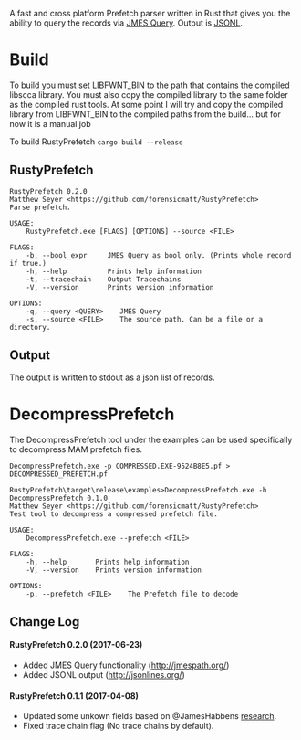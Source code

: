A fast and cross platform Prefetch parser written in Rust that gives you the ability to query the records via [JMES Query](http://jmespath.org/). Output is [JSONL](http://jsonlines.org/).

# Build
To build you must set LIBFWNT_BIN to the path that contains the compiled libscca library. You must also copy the compiled library to the same folder as the compiled rust tools. At some point I will try and copy the compiled library from LIBFWNT_BIN to the compiled paths from the build... but for now it is a manual job

To build RustyPrefetch
```cargo build --release```

## RustyPrefetch
```
RustyPrefetch 0.2.0
Matthew Seyer <https://github.com/forensicmatt/RustyPrefetch>
Parse prefetch.

USAGE:
    RustyPrefetch.exe [FLAGS] [OPTIONS] --source <FILE>

FLAGS:
    -b, --bool_expr     JMES Query as bool only. (Prints whole record if true.)
    -h, --help          Prints help information
    -t, --tracechain    Output Tracechains
    -V, --version       Prints version information

OPTIONS:
    -q, --query <QUERY>    JMES Query
    -s, --source <FILE>    The source path. Can be a file or a directory.

```

## Output
The output is written to stdout as a json list of records.

# DecompressPrefetch
The DecompressPrefetch tool under the examples can be used specifically to decompress MAM prefetch files.

```
DecompressPrefetch.exe -p COMPRESSED.EXE-9524B8E5.pf > DECOMPRESSED_PREFETCH.pf
```

```
RustyPrefetch\target\release\examples>DecompressPrefetch.exe -h
DecompressPrefetch 0.1.0
Matthew Seyer <https://github.com/forensicmatt/RustyPrefetch>
Test tool to decompress a compressed prefetch file.

USAGE:
    DecompressPrefetch.exe --prefetch <FILE>

FLAGS:
    -h, --help       Prints help information
    -V, --version    Prints version information

OPTIONS:
    -p, --prefetch <FILE>    The Prefetch file to decode
```

## Change Log
#### RustyPrefetch 0.2.0 (2017-06-23)
- Added JMES Query functionality (http://jmespath.org/)
- Added JSONL output (http://jsonlines.org/)

#### RustyPrefetch 0.1.1 (2017-04-08)
- Updated some unkown fields based on @JamesHabbens [research](http://blog.4n6ir.com/2017/03/windows-prefetch-tech-details-of-new.html).
- Fixed trace chain flag (No trace chains by default).
